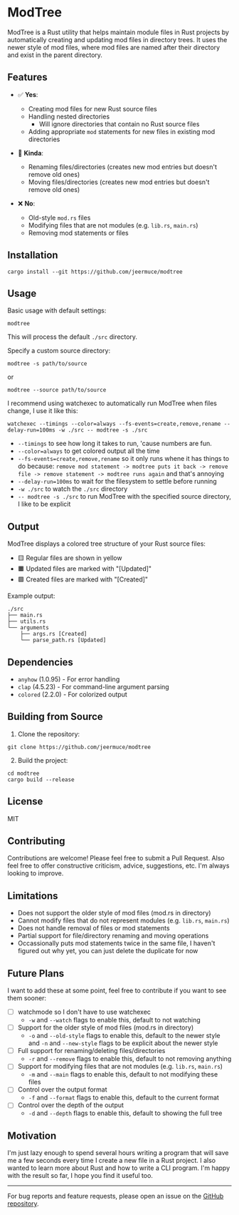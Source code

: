 # ModTree

ModTree is a Rust utility that helps maintain module files in Rust projects by automatically creating and updating mod files in directory trees. It uses the newer style of mod files, where mod files are named after their directory and exist in the parent directory.

## Features

- ✅ **Yes**:
  - Creating mod files for new Rust source files
  - Handling nested directories
    - Will ignore directories that contain no Rust source files
  - Adding appropriate `mod` statements for new files in existing mod directories

- 🔄 **Kinda**:
  - Renaming files/directories (creates new mod entries but doesn't remove old ones)
  - Moving files/directories (creates new mod entries but doesn't remove old ones)

- ❌ **No**:
  - Old-style `mod.rs` files
  - Modifying files that are not modules (e.g. `lib.rs`, `main.rs`)
  - Removing mod statements or files
  
## Installation

```
cargo install --git https://github.com/jeermuce/modtree
```

## Usage

Basic usage with default settings:
```
modtree
```

This will process the default `./src` directory.

Specify a custom source directory:
```
modtree -s path/to/source
```
or
```
modtree --source path/to/source
```

I recommend using watchexec to automatically run ModTree when files change, I use it like this:
```
watchexec --timings --color=always --fs-events=create,remove,rename --delay-run=100ms -w ./src -- modtree -s ./src
``` 

- `--timings` to see how long it takes to run, 'cause numbers are fun.
- `--color=always` to get colored output all the time
- `--fs-events=create,remove,rename` so it only runs whene it has things to do because:  `remove mod statement -> modtree puts it back -> remove file -> remove statement -> modtree runs again` and that's annoying
- `--delay-run=100ms` to wait for the filesystem to settle before running
- `-w ./src` to watch the `./src` directory
- `-- modtree -s ./src` to run ModTree with the specified source directory, I like to be explicit

## Output

ModTree displays a colored tree structure of your Rust source files:
- 🟨 Regular files are shown in yellow
- 🟧 Updated files are marked with "[Updated]"
- 🟩 Created files are marked with "[Created]"

Example output:
```
./src
├── main.rs
├── utils.rs
└── arguments
    ├── args.rs [Created]
    └── parse_path.rs [Updated]
```

## Dependencies

- `anyhow` (1.0.95) - For error handling
- `clap` (4.5.23) - For command-line argument parsing
- `colored` (2.2.0) - For colorized output

## Building from Source

1. Clone the repository:
```
git clone https://github.com/jeermuce/modtree
```

2. Build the project:
```
cd modtree
cargo build --release
```

## License

MIT

## Contributing

Contributions are welcome! Please feel free to submit a Pull Request.
Also feel free to offer constructive criticism, advice, suggestions, etc. I'm always looking to improve.

## Limitations

- Does not support the older style of mod files (mod.rs in directory)
- Cannot modify files that do not represent modules (e.g. `lib.rs`, `main.rs`)
- Does not handle removal of files or mod statements
- Partial support for file/directory renaming and moving operations
- Occassionally puts mod statements twice in the same file, I haven't figured out why yet, you can just delete the duplicate for now

## Future Plans

I want to add these at some point, feel free to contribute if you want to see them sooner:

- [ ] watchmode so I don't have to use watchexec
    - `-w` and `--watch` flags to enable this, default to not watching
- [ ] Support for the older style of mod files (mod.rs in directory)
    - `-o` and `--old-style` flags to enable this, default to the newer style and `-n` and `--new-style` flags to be explicit about the newer style
- [ ] Full support for renaming/deleting files/directories
    - `-r` and `--remove` flags to enable this, default to not removing anything
- [ ] Support for modifying files that are not modules (e.g. `lib.rs`, `main.rs`)
    - `-m` and `--main` flags to enable this, default to not modifying these files
- [ ] Control over the output format
    - `-f` and `--format` flags to enable this, default to the current format
- [ ] Control over the depth of the output
    - `-d` and `--depth` flags to enable this, default to showing the full tree



## Motivation

I'm just lazy enough to spend several hours writing a program that will save me a few seconds every time I create a new file in a Rust project. I also wanted to learn more about Rust and how to write a CLI program. I'm happy with the result so far, I hope you find it useful too.

---

For bug reports and feature requests, please open an issue on the [GitHub repository](https://github.com/jeermuce/modtree/issues).